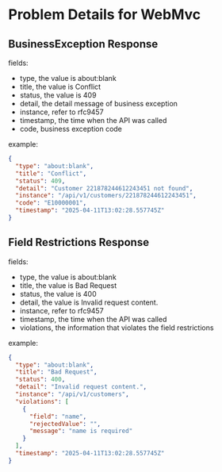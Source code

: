 # Problem Details for WebMvc

## BusinessException Response

fields:

- type, the value is about:blank
- title, the value is Conflict
- status, the value is 409
- detail, the detail message of business exception
- instance, refer to rfc9457
- timestamp, the time when the API was called
- code, business exception code


example:

```json
{
  "type": "about:blank",
  "title": "Conflict",
  "status": 409,
  "detail": "Customer 221878244612243451 not found",
  "instance": "/api/v1/customers/221878244612243451",
  "code": "E10000001",
  "timestamp": "2025-04-11T13:02:28.557745Z"
}
```

## Field Restrictions Response

fields:

- type, the value is about:blank
- title, the value is Bad Request
- status, the value is 400
- detail, the value is Invalid request content.
- instance, refer to rfc9457
- timestamp, the time when the API was called
- violations, the information that violates the field restrictions

example:

```json
{
  "type": "about:blank",
  "title": "Bad Request",
  "status": 400,
  "detail": "Invalid request content.",
  "instance": "/api/v1/customers",
  "violations": [
    {
      "field": "name",
      "rejectedValue": "",
      "message": "name is required"
    }
  ],
  "timestamp": "2025-04-11T13:02:28.557745Z"
}
```